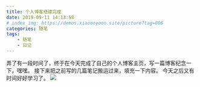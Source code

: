 ```yaml
---
title: 个人博客搭建完成
date: 2019-09-11 14:13:58
# index_img: https://demos.xiaoooyooo.site/picture?tag=006
categories: 随笔
tags:
    - 随笔
    - 日记
---
```

弄了有一段时间了，终于在今天完成了自己的个人博客主页，写一篇博客纪念一下，嘿嘿。
接下来把之前写的几篇笔记搬运过来，填充一下内容。
今天之后又有时间好好学习了。
![](https://img.52z.com/upload/201707/27/1501121556251740.jpg)